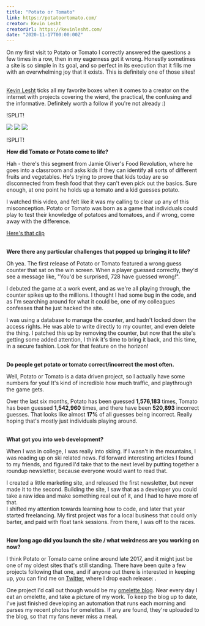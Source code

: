 ```yaml
---
title: "Potato or Tomato"
link: https://potatoortomato.com/
creator: Kevin Lesht
creatorUrl: https://kevinlesht.com/
date: "2020-11-17T00:00:00Z"
---
```


On my first visit to Potato or Tomato I correctly answered the questions a few times in a row, then in my eagerness got it wrong. Honestly sometimes a site is so simple in its goal, and so perfect in its execution that it fills me with an overwhelming joy that it exists. This is definitely one of those sites!  
&nbsp;

[Kevin Lesht](https://kevinlesht.com/) ticks all my favorite boxes when it comes to a creator on the internet with projects covering the wierd, the practical, the confusing and the informative. Definitely worth a follow if you're not already :)

!SPLIT!

<div class="images has-border">
  <img src="/sites/assets/potato.jpg" />
  <img src="/sites/assets/or.jpg" />
  <img src="/sites/assets/tomato.jpg" />
</div>

!SPLIT!

**How did Tomato or Potato come to life?**

Hah - there's this segment from Jamie Oliver's Food Revolution, where he goes into a classroom and asks kids if they can identify all sorts of different fruits and vegetables.  He's trying to prove that kids today are so disconnected from fresh food that they can't even pick out the basics.  Sure enough, at one point he holds up a tomato and a kid guesses potato.  

I watched this video, and felt like it was my calling to clear up any of this misconception.  Potato or Tomato was born as a game that individuals could play to test their knowledge of potatoes and tomatoes, and if wrong, come away with the difference.  

[Here's that clip](https://www.youtube.com/watch?v=bGYs4KS_djg)  
&nbsp;

**Were there any particular challenges that popped up bringing it to life?**

Oh yea. The first release of Potato or Tomato featured a wrong guess counter that sat on the win screen. When a player guessed correctly, they'd see a message like, "You'd be surprised, 728 have guessed wrong!".

I debuted the game at a work event, and as we're all playing through, the counter spikes up to the millions. I thought I had some bug in the code, and as I'm searching around for what it could be, one of my colleagues confesses that he just hacked the site.

I was using a database to manage the counter, and hadn't locked down the access rights.  He was able to write directly to my counter, and even delete the thing.  I patched this up by removing the counter, but now that the site's getting some added attention, I think it's time to bring it back, and this time, in a secure fashion. Look for that feature on the horizon!  
&nbsp;

**Do people get potato or tomato correct/incorrect the most often.**

Well, Potato or Tomato is a data driven project, so I actually have some numbers for you!  It's kind of incredible how much traffic, and playthrough the game gets.

Over the last six months, Potato has been guessed **1,576,183** times, Tomato has been guessed **1,542,960** times, and there have been **520,893** incorrect guesses.  That looks like almost **17%** of all guesses being incorrect.  Really hoping that's mostly just individuals playing around.  
&nbsp;

**What got you into web development?**

When I was in college, I was really into skiing.  If I wasn't in the mountains, I was reading up on ski related news.  I'd forward interesting articles I found to my friends, and figured I'd take that to the next level by putting together a roundup newsletter, because everyone would want to read that.

I created a little marketing site, and released the first newsletter, but never made it to the second. Building the site, I saw that as a developer you could take a raw idea and make something real out of it, and I had to have more of that.  
I shifted my attention towards learning how to code, and later that year started freelancing.  My first project was for a local business that could only barter, and paid with float tank sessions.  From there, I was off to the races.  
&nbsp;

**How long ago did you launch the site / what weirdness are you working on now?**

I think Potato or Tomato came online around late 2017, and it might just be one of my oldest sites that's still standing.  There have been quite a few projects following that one, and if anyone out there is interested in keeping up, you can find me on [Twitter](https://twitter.com/kevinlesht), where I drop each release: .

One project I'd call out though would be my [omelette blog](https://5minutesandaflip.com/). Near every day I eat an omelette, and take a picture of my work. To keep the blog up to date, I've just finished developing an automation that runs each morning and parses my recent photos for omelettes. If any are found, they're uploaded to the blog, so that my fans never miss a meal.
